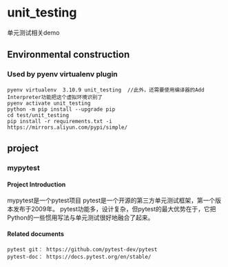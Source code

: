 # unit_testing

单元测试相关demo

## Environmental construction

### Used by pyenv virtualenv plugin

    pyenv virtualenv  3.10.9 unit_testing  //此外，还需要使用编译器的Add Interpreter功能把这个虚拟环境识别了
    pyenv activate unit_testing
    python -m pip install --upgrade pip
    cd test/unit_testing
    pip install -r requirements.txt -i https://mirrors.aliyun.com/pypi/simple/


## project

### mypytest

#### Project Introduction

mypytest是一个pytest项目
pytest是一个开源的第三方单元测试框架，第一个版本发布于2009年。
pytest功能多，设计复杂，但pytest的最大优势在于，它把Python的一些惯用写法与单元测试很好地融合了起来。

#### Related documents

    pytest git： https://github.com/pytest-dev/pytest
    pytest-doc： https://docs.pytest.org/en/stable/
